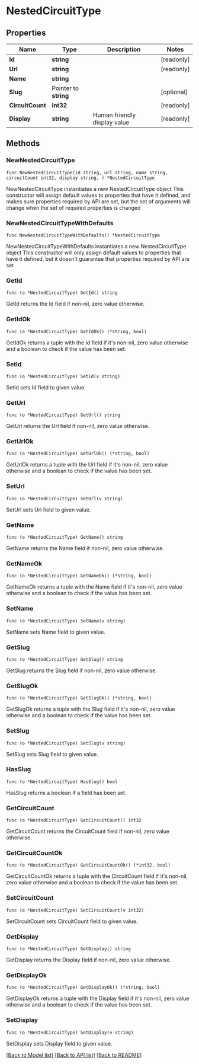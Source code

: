 # NestedCircuitType

## Properties

Name | Type | Description | Notes
------------ | ------------- | ------------- | -------------
**Id** | **string** |  | [readonly] 
**Url** | **string** |  | [readonly] 
**Name** | **string** |  | 
**Slug** | Pointer to **string** |  | [optional] 
**CircuitCount** | **int32** |  | [readonly] 
**Display** | **string** | Human friendly display value | [readonly] 

## Methods

### NewNestedCircuitType

`func NewNestedCircuitType(id string, url string, name string, circuitCount int32, display string, ) *NestedCircuitType`

NewNestedCircuitType instantiates a new NestedCircuitType object
This constructor will assign default values to properties that have it defined,
and makes sure properties required by API are set, but the set of arguments
will change when the set of required properties is changed

### NewNestedCircuitTypeWithDefaults

`func NewNestedCircuitTypeWithDefaults() *NestedCircuitType`

NewNestedCircuitTypeWithDefaults instantiates a new NestedCircuitType object
This constructor will only assign default values to properties that have it defined,
but it doesn't guarantee that properties required by API are set

### GetId

`func (o *NestedCircuitType) GetId() string`

GetId returns the Id field if non-nil, zero value otherwise.

### GetIdOk

`func (o *NestedCircuitType) GetIdOk() (*string, bool)`

GetIdOk returns a tuple with the Id field if it's non-nil, zero value otherwise
and a boolean to check if the value has been set.

### SetId

`func (o *NestedCircuitType) SetId(v string)`

SetId sets Id field to given value.


### GetUrl

`func (o *NestedCircuitType) GetUrl() string`

GetUrl returns the Url field if non-nil, zero value otherwise.

### GetUrlOk

`func (o *NestedCircuitType) GetUrlOk() (*string, bool)`

GetUrlOk returns a tuple with the Url field if it's non-nil, zero value otherwise
and a boolean to check if the value has been set.

### SetUrl

`func (o *NestedCircuitType) SetUrl(v string)`

SetUrl sets Url field to given value.


### GetName

`func (o *NestedCircuitType) GetName() string`

GetName returns the Name field if non-nil, zero value otherwise.

### GetNameOk

`func (o *NestedCircuitType) GetNameOk() (*string, bool)`

GetNameOk returns a tuple with the Name field if it's non-nil, zero value otherwise
and a boolean to check if the value has been set.

### SetName

`func (o *NestedCircuitType) SetName(v string)`

SetName sets Name field to given value.


### GetSlug

`func (o *NestedCircuitType) GetSlug() string`

GetSlug returns the Slug field if non-nil, zero value otherwise.

### GetSlugOk

`func (o *NestedCircuitType) GetSlugOk() (*string, bool)`

GetSlugOk returns a tuple with the Slug field if it's non-nil, zero value otherwise
and a boolean to check if the value has been set.

### SetSlug

`func (o *NestedCircuitType) SetSlug(v string)`

SetSlug sets Slug field to given value.

### HasSlug

`func (o *NestedCircuitType) HasSlug() bool`

HasSlug returns a boolean if a field has been set.

### GetCircuitCount

`func (o *NestedCircuitType) GetCircuitCount() int32`

GetCircuitCount returns the CircuitCount field if non-nil, zero value otherwise.

### GetCircuitCountOk

`func (o *NestedCircuitType) GetCircuitCountOk() (*int32, bool)`

GetCircuitCountOk returns a tuple with the CircuitCount field if it's non-nil, zero value otherwise
and a boolean to check if the value has been set.

### SetCircuitCount

`func (o *NestedCircuitType) SetCircuitCount(v int32)`

SetCircuitCount sets CircuitCount field to given value.


### GetDisplay

`func (o *NestedCircuitType) GetDisplay() string`

GetDisplay returns the Display field if non-nil, zero value otherwise.

### GetDisplayOk

`func (o *NestedCircuitType) GetDisplayOk() (*string, bool)`

GetDisplayOk returns a tuple with the Display field if it's non-nil, zero value otherwise
and a boolean to check if the value has been set.

### SetDisplay

`func (o *NestedCircuitType) SetDisplay(v string)`

SetDisplay sets Display field to given value.



[[Back to Model list]](../README.md#documentation-for-models) [[Back to API list]](../README.md#documentation-for-api-endpoints) [[Back to README]](../README.md)


